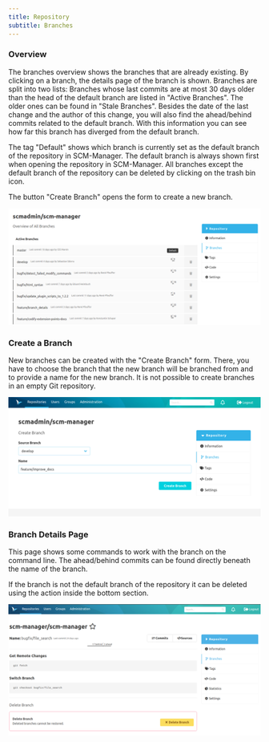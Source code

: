 ```yaml
---
title: Repository
subtitle: Branches
---
```

### Overview
The branches overview shows the branches that are already existing. By clicking on a branch, the details page of the branch is shown.
Branches are split into two lists: Branches whose last commits are at most 30 days older than the head of the default
branch are listed in "Active Branches". The older ones can be found in "Stale Branches".
Besides the date of the last change and the author of this change, you will also find the ahead/behind commits related to the default branch.
With this information you can see how far this branch has diverged from the default branch.

The tag "Default" shows which branch is currently set as the default branch of the repository in SCM-Manager. The default branch is always shown first when opening the repository in SCM-Manager.
All branches except the default branch of the repository can be deleted by clicking on the trash bin icon.

The button "Create Branch" opens the form to create a new branch.

![Branches Overview](assets/repository-branches-overview.png)

### Create a Branch
New branches can be created with the "Create Branch" form. There, you have to choose the branch that the new branch will be branched from and to provide a name for the new branch. It is not possible to create branches in an empty Git repository.

![Create Branch](assets/repository-create-branch.png)

### Branch Details Page
This page shows some commands to work with the branch on the command line. The ahead/behind commits can be found directly
beneath the name of the branch.

If the branch is not the default branch of the repository it can be deleted using the action inside the bottom section.

![Branch Details Page](assets/repository-branch-detailView.png)

